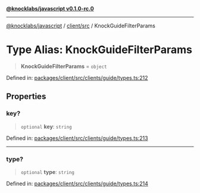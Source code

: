 [**@knocklabs/javascript v0.1.0-rc.0**](../../../README.md)

***

[@knocklabs/javascript](../../../modules.md) / [client/src](../README.md) / KnockGuideFilterParams

# Type Alias: KnockGuideFilterParams

> **KnockGuideFilterParams** = `object`

Defined in: [packages/client/src/clients/guide/types.ts:212](https://github.com/knocklabs/javascript/blob/main/packages/client/src/clients/guide/types.ts#L212)

## Properties

### key?

> `optional` **key**: `string`

Defined in: [packages/client/src/clients/guide/types.ts:213](https://github.com/knocklabs/javascript/blob/main/packages/client/src/clients/guide/types.ts#L213)

***

### type?

> `optional` **type**: `string`

Defined in: [packages/client/src/clients/guide/types.ts:214](https://github.com/knocklabs/javascript/blob/main/packages/client/src/clients/guide/types.ts#L214)
